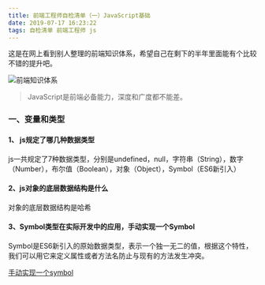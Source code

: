 ```yaml
---
title: 前端工程师自检清单（一）JavaScript基础
date: 2019-07-17 16:23:22
tags: 自检清单 前端工程师 js
---
```

这是在网上看到别人整理的前端知识体系，希望自己在剩下的半年里面能有个比较不错的提升吧。

![前端知识体系](http://res.troubledot.cn/zstx)

> JavaScript是前端必备能力，深度和广度都不能差。

### 一、变量和类型

#### 1、 js规定了哪几种数据类型

js一共规定了7种数据类型，分别是undefined，null，字符串（String），数字（Number），布尔值（Boolean），对象（Object），Symbol（ES6新引入）

#### 2、js对象的底层数据结构是什么

对象的底层数据结构是哈希

#### 3、Symbol类型在实际开发中的应用，手动实现一个Symbol

Symbol是ES6新引入的原始数据类型，表示一个独一无二的值，根据这个特性，我们可以用它来定义属性或者方法名防止与现有的方法发生冲突。

[手动实现一个symbol](http://localhost:4000/2019/07/18/%E6%89%8B%E5%8A%A8%E5%AE%9E%E7%8E%B0%E4%B8%80%E4%B8%AASymbol/)
